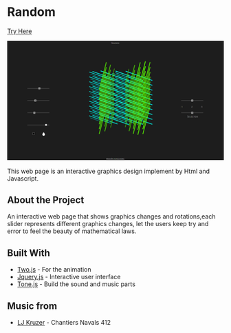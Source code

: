 # Random  
[Try Here](https://itchiang.github.io/Index/Random/)

![image](
       ./public/picture/random/img_01.png
      )


This web page is an interactive graphics design implement by Html and Javascript. 

## About the Project 

An interactive web page that shows graphics changes and rotations,each slider represents different graphics changes, let the users keep try and error to feel the beauty of mathematical laws.
## Built With 

* [Two.js](https://two.js.org/) - For the animation
* [Jquery.js](https://jquery.com/) - Interactive user interface 
* [Tone.js](https://tonejs.github.io/) - Build the sound and music parts 

## Music from 
* [LJ Kruzer](http://unchartedaudio.com/artists/lj-kruzer/) - Chantiers Navals 412 




